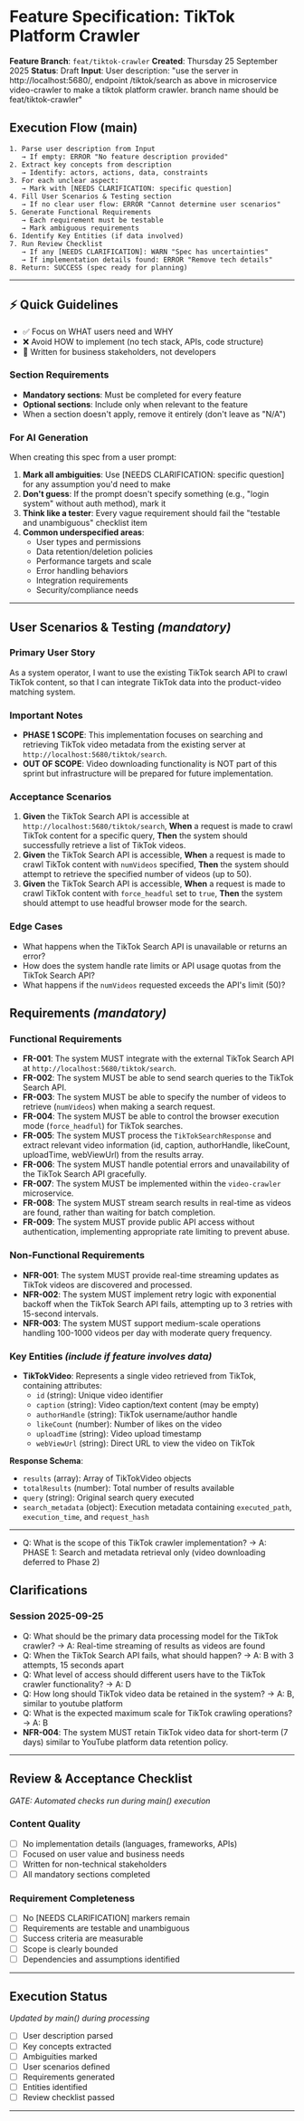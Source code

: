 # Feature Specification: TikTok Platform Crawler

**Feature Branch**: `feat/tiktok-crawler`
**Created**: Thursday 25 September 2025
**Status**: Draft
**Input**: User description: "use the server in http://localhost:5680/, endpoint /tiktok/search as above in microservice video-crawler to make a tiktok platform crawler. branch name should be feat/tiktok-crawler"

## Execution Flow (main)
```
1. Parse user description from Input
   → If empty: ERROR "No feature description provided"
2. Extract key concepts from description
   → Identify: actors, actions, data, constraints
3. For each unclear aspect:
   → Mark with [NEEDS CLARIFICATION: specific question]
4. Fill User Scenarios & Testing section
   → If no clear user flow: ERROR "Cannot determine user scenarios"
5. Generate Functional Requirements
   → Each requirement must be testable
   → Mark ambiguous requirements
6. Identify Key Entities (if data involved)
7. Run Review Checklist
   → If any [NEEDS CLARIFICATION]: WARN "Spec has uncertainties"
   → If implementation details found: ERROR "Remove tech details"
8. Return: SUCCESS (spec ready for planning)
```

---

## ⚡ Quick Guidelines
- ✅ Focus on WHAT users need and WHY
- ❌ Avoid HOW to implement (no tech stack, APIs, code structure)
- 👥 Written for business stakeholders, not developers

### Section Requirements
- **Mandatory sections**: Must be completed for every feature
- **Optional sections**: Include only when relevant to the feature
- When a section doesn't apply, remove it entirely (don't leave as "N/A")

### For AI Generation
When creating this spec from a user prompt:
1. **Mark all ambiguities**: Use [NEEDS CLARIFICATION: specific question] for any assumption you'd need to make
2. **Don't guess**: If the prompt doesn't specify something (e.g., "login system" without auth method), mark it
3. **Think like a tester**: Every vague requirement should fail the "testable and unambiguous" checklist item
4. **Common underspecified areas**:
   - User types and permissions
   - Data retention/deletion policies
   - Performance targets and scale
   - Error handling behaviors
   - Integration requirements
   - Security/compliance needs

---

## User Scenarios & Testing *(mandatory)*

### Primary User Story
As a system operator, I want to use the existing TikTok search API to crawl TikTok content, so that I can integrate TikTok data into the product-video matching system.
### Important Notes
- **PHASE 1 SCOPE**: This implementation focuses on searching and retrieving TikTok video metadata from the existing server at `http://localhost:5680/tiktok/search`.
- **OUT OF SCOPE**: Video downloading functionality is NOT part of this sprint but infrastructure will be prepared for future implementation.


### Acceptance Scenarios
1. **Given** the TikTok Search API is accessible at `http://localhost:5680/tiktok/search`, **When** a request is made to crawl TikTok content for a specific query, **Then** the system should successfully retrieve a list of TikTok videos.
2. **Given** the TikTok Search API is accessible, **When** a request is made to crawl TikTok content with `numVideos` specified, **Then** the system should attempt to retrieve the specified number of videos (up to 50).
3. **Given** the TikTok Search API is accessible, **When** a request is made to crawl TikTok content with `force_headful` set to `true`, **Then** the system should attempt to use headful browser mode for the search.

### Edge Cases
- What happens when the TikTok Search API is unavailable or returns an error?
- How does the system handle rate limits or API usage quotas from the TikTok Search API?
- What happens if the `numVideos` requested exceeds the API's limit (50)?

## Requirements *(mandatory)*

### Functional Requirements
- **FR-001**: The system MUST integrate with the external TikTok Search API at `http://localhost:5680/tiktok/search`.
- **FR-002**: The system MUST be able to send search queries to the TikTok Search API.
- **FR-003**: The system MUST be able to specify the number of videos to retrieve (`numVideos`) when making a search request.
- **FR-004**: The system MUST be able to control the browser execution mode (`force_headful`) for TikTok searches.
- **FR-005**: The system MUST process the `TikTokSearchResponse` and extract relevant video information (id, caption, authorHandle, likeCount, uploadTime, webViewUrl) from the results array.
- **FR-006**: The system MUST handle potential errors and unavailability of the TikTok Search API gracefully.
- **FR-007**: The system MUST be implemented within the `video-crawler` microservice.
- **FR-008**: The system MUST stream search results in real-time as videos are found, rather than waiting for batch completion.
- **FR-009**: The system MUST provide public API access without authentication, implementing appropriate rate limiting to prevent abuse.

### Non-Functional Requirements
- **NFR-001**: The system MUST provide real-time streaming updates as TikTok videos are discovered and processed.
- **NFR-002**: The system MUST implement retry logic with exponential backoff when the TikTok Search API fails, attempting up to 3 retries with 15-second intervals.
- **NFR-003**: The system MUST support medium-scale operations handling 100-1000 videos per day with moderate query frequency.

### Key Entities *(include if feature involves data)*
- **TikTokVideo**: Represents a single video retrieved from TikTok, containing attributes:
  - `id` (string): Unique video identifier
  - `caption` (string): Video caption/text content (may be empty)
  - `authorHandle` (string): TikTok username/author handle
  - `likeCount` (number): Number of likes on the video
  - `uploadTime` (string): Video upload timestamp
  - `webViewUrl` (string): Direct URL to view the video on TikTok

**Response Schema**:
- `results` (array): Array of TikTokVideo objects
- `totalResults` (number): Total number of results available
- `query` (string): Original search query executed
- `search_metadata` (object): Execution metadata containing `executed_path`, `execution_time`, and `request_hash`
---
- Q: What is the scope of this TikTok crawler implementation? → A: PHASE 1: Search and metadata retrieval only (video downloading deferred to Phase 2)

## Clarifications

### Session 2025-09-25

- Q: What should be the primary data processing model for the TikTok crawler? → A: Real-time streaming of results as videos are found
- Q: When the TikTok Search API fails, what should happen? → A: B with 3 attempts, 15 seconds apart
- Q: What level of access should different users have to the TikTok crawler functionality? → A: D
- Q: How long should TikTok video data be retained in the system? → A: B, similar to youtube platform
- Q: What is the expected maximum scale for TikTok crawling operations? → A: B
- **NFR-004**: The system MUST retain TikTok video data for short-term (7 days) similar to YouTube platform data retention policy.

---

## Review & Acceptance Checklist
*GATE: Automated checks run during main() execution*

### Content Quality
- [ ] No implementation details (languages, frameworks, APIs)
- [ ] Focused on user value and business needs
- [ ] Written for non-technical stakeholders
- [ ] All mandatory sections completed

### Requirement Completeness
- [ ] No [NEEDS CLARIFICATION] markers remain
- [ ] Requirements are testable and unambiguous
- [ ] Success criteria are measurable
- [ ] Scope is clearly bounded
- [ ] Dependencies and assumptions identified

---

## Execution Status
*Updated by main() during processing*

- [ ] User description parsed
- [ ] Key concepts extracted
- [ ] Ambiguities marked
- [ ] User scenarios defined
- [ ] Requirements generated
- [ ] Entities identified
- [ ] Review checklist passed

---